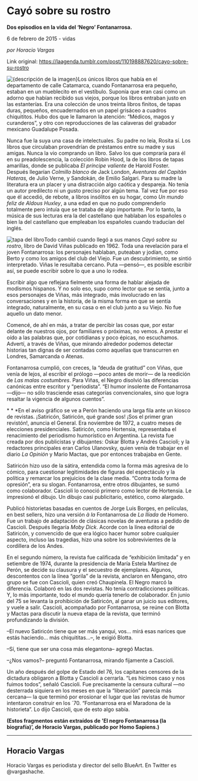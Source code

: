 # Cayó sobre su rostro

**Dos episodios en la vida del ‘Negro’ Fontanarrosa.**

6 de febrero de 2015 - vidas

_por Horacio Vargas_

Link original: https://laagenda.tumblr.com/post/110198887620/cayo-sobre-su-rostro

![{descripción de la imagen}](https://64.media.tumblr.com/419c2d60a73202772622c09e8d2cc0b1/tumblr_inline_pjzvtao72V1t6q87u_500.jpg)Los únicos libros que había en el departamento de calle Catamarca, cuando Fontanarrosa era pequeño, estaban en un mueblecito en el vestíbulo. Suponía que eran casi como un adorno que habían recibido sus viejos, porque los libros entraban justo en las estanterías. Era una colección de unos treinta libros finitos, de tapas duras, pequeños, encuadernados en un papel grisáceo a cuadros chiquititos. Hubo dos que le llamaron la atención: “Médicos, magos y curanderos”, y otro con reproducciones de las calaveras del grabador mexicano Guadalupe Posada.

Nunca fue la suya una casa de intelectuales. Su padre no leía, Rosita sí. Los libros que circulaban provendrían de préstamos entre su madre y sus amigas. Nunca la vio comprando un libro. Salvo los que compraría para él en su preadolescencia, la colección Robin Hood, la de los libros de tapas amarillas, donde se publicaba *El príncipe valiente* de Harold Foster. Después llegarían *Colmillo blanco* de Jack London, *Aventuras del Capitán Hateras,* de Julio Verne, y Sandokán, de Emilio Salgari. Para su madre la literatura era un placer y una distracción algo caótica y despareja. No tenía un autor predilecto ni un gusto preciso por algún tema. Tal vez fue por eso que él accedió, de rebote, a libros insólitos en su hogar, como *Un mundo feliz de Aldous Huxley*, a una edad en que no pudo comprenderlo totalmente pero intuía que se trataba de algo importante. Por lo tanto, la música de sus lecturas era la del castellano que hablaban los españoles o bien la del castellano que empleaban los españoles cuando traducían del inglés.

![tapa del libro](https://64.media.tumblr.com/419c2d60a73202772622c09e8d2cc0b1/tumblr_inline_pjzvtao72V1t6q87u_250.jpg)Todo cambió cuando llegó a sus manos *Cayó sobre su rostro*, libro de David Viñas publicado en 1962. Toda una revelación para el joven Fontanarrosa: los personajes hablaban, puteaban y jodían, como Berto y como los amigos del club del Viejo. Fue un descubrimiento, se sintió interpretado. Viñas le resultaba cercano. Puta —pensó—, es posible escribir así, se puede escribir sobre lo que a uno lo rodea.

Escribir algo que reflejara fielmente una forma de hablar alejada de modismos hispanos. Y no solo eso, supo como lector que se sentía, junto a esos personajes de Viñas, más integrado, más involucrado en las conversaciones y en la historia, de la misma forma en que se sentía integrado, naturalmente, en su casa o en el club junto a su Viejo. No fue aquello un dato menor.

Comencé, de ahí en más, a tratar de percibir las cosas que, por estar delante de nuestros ojos, por familiares o próximas, no vemos. A prestar el oído a las palabras que, por cotidianas y poco épicas, no escuchamos. Advertí, a través de Viñas, que mirando alrededor podemos detectar historias tan dignas de ser contadas como aquellas que transcurren en Londres, Samarcanda o Atenas.

Fontanarrosa cumplió, con creces, la “deuda de gratitud” con Viñas, que venía de lejos, al escribir el prólogo —poco antes de morir— de la reedición de *Las malas costumbres*. Para Viñas, el Negro disolvió las diferencias canónicas entre escritor y “periodista”. “El humor insolente de Fontanarrosa —dijo— no sólo trasciende esas categorías convencionales, sino que logra resaltar la vigencia de algunos cuentos”.

\* \* \*En el aviso gráfico se ve a Perón haciendo una larga fila ante un kiosco de revistas. ¡Satiricón, Satiricón, qué grande sos! ¡Sos el primer gran revistón!, anuncia el General. Era noviembre de 1972, a cuatro meses de elecciones presidenciales. Satiricón, como Hortensia, representaba el renacimiento del periodismo humorístico en Argentina. La revista fue creada por dos publicistas y dibujantes: Oskar Blotta y Andrés Cascioli; y la redactores principales eran Carlos Ulanovsky, quien venía de trabajar en el diario *La Opinión* y Mario Mactas, que por entonces trabajaba en Gente.

Satiricón hizo uso de la sátira, entendida como la forma más agresiva de lo cómico, para cuestionar legitimidades de figuras del espectáculo y la política y remarcar los prejuicios de la clase media. “Contra toda forma de opresión”, era su slogan. Fontanarrosa, entre otros dibujantes, se sumó como colaborador. Cascioli lo conoció primero como lector de Hortensia. Le impresionó el dibujo. Un dibujo casi publicitario, estético, como alargado.

Publicó historietas basadas en cuentos de Jorge Luis Borges, en películas, en best sellers, hizo una versión *à la* Fontanarrosa de *La Ilíada* de Homero. Fue un trabajo de adaptación de clásicas novelas de aventuras a pedido de Cascioli. Después llegaría *Moby Dick*. Acorde con la línea editorial de Satiricón, y convencido de que era lógico hacer humor sobre cualquier aspecto, incluso las tragedias, hizo una sobre los sobrevivientes de la cordillera de los Andes.

En el segundo número, la revista fue calificada de “exhibición limitada” y en setiembre de 1974, durante la presidencia de María Estela Martínez de Perón, se decide su clausura y el secuestro de ejemplares. Algunos, descontentos con la línea “gorila” de la revista, anclaron en Mengano, otro grupo se fue con Cascioli, quien creó Chaupinela. El Negro marcó la diferencia. Colaboró en las dos revistas. No tenía contradicciones políticas. Y, lo más importante, todo el mundo quería tenerlo de colaborador. En junio del 75 se levanta la prohibición de Satiricón, al ganar un juicio sus editores, y vuele a salir. Cascioli, acompañado por Fontanarrosa, se reúne con Blotta y Mactas para discutir la nueva etapa de la revista, que terminó profundizando la división.

–El nuevo Satiricón tiene que ser más yanqui, vos… mirá esas narices que estás haciendo… más chiquititas…–, le exigió Blotta.

–Sí, tiene que ser una cosa más elegantona– agregó Mactas.

–¿Nos vamos?– preguntó Fontanarrosa, mirando fijamente a Cascioli.

Un año después del golpe de Estado del 76, los capitanes censores de la dictadura obligaron a Blotta y Cascioli a cerrarla. “Les hicimos caso y nos fuimos todos”, señaló Cascioli. Fue precisamente la censura cultural —no desterrada siquiera en los meses en que la “liberación” parecía más cercana— la que terminó por erosionar el lugar que las revistas de humor intentaron construir en los ´70. “Fontanarrosa era el Maradona de la historieta”. Lo dijo Cascioli, que de esto algo sabía.

**(Estos fragmentos están extraídos de 'El negro Fontanarrosa (la biografía)’, de Horacio Vargas, publicado por Homo Sapiens.)**



---

 Horacio Vargas
---------------

 Horacio Vargas es periodista y director del sello BlueArt. En Twitter es @vargashache.

